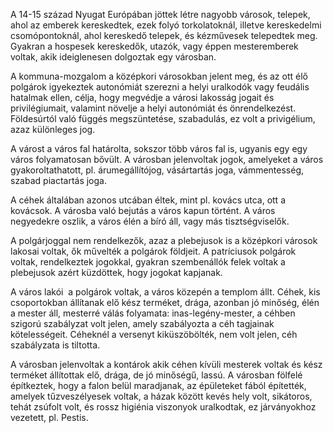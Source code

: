 A 14-15 század Nyugat Európában jöttek létre nagyobb városok, telepek, ahol az emberek kereskedtek, ezek folyó torkolatoknál, illetve kereskedelmi csomópontoknál, ahol kereskedő telepek, és kézművesek telepedtek meg. Gyakran a hospesek kereskedők, utazók, vagy éppen mesteremberek voltak, akik ideiglenesen dolgoztak egy városban.

A kommuna-mozgalom a középkori városokban jelent meg, és az ott élő polgárok igyekeztek autonómiát szerezni a helyi uralkodók vagy feudális hatalmak ellen, célja, hogy megvédje a városi lakosság jogait és privilégiumait, valamint növelje a helyi autonómiát és önrendelkezést. Földesúrtól való függés megszüntetése, szabadulás, ez volt a privigélium, azaz különleges jog.

A várost a város fal határolta, sokszor több város fal is, ugyanis egy egy város folyamatosan bővült. A városban jelenvoltak jogok, amelyeket a város gyakoroltathatott, pl. árumegállítójog, vásártartás joga, vámmentesség, szabad piactartás joga.

 A céhek általában azonos utcában éltek, mint pl. kovács utca, ott a kovácsok. A városba való bejutás a város kapun történt. A város negyedekre oszlik, a város élén a bíró áll, vagy más tisztségviselők.

A polgárjoggal nem rendelkezők, azaz a plebejusok is a középkori városok lakosai voltak, ők művelték a polgárok földjeit. A patríciusok polgárok voltak, rendelkeztek jogokkal, gyakran szembenállók felek voltak a plebejusok azért küzdöttek, hogy jogokat kapjanak.

 A város lakói  a polgárok voltak, a város közepén a templom állt. Céhek, kis csoportokban állítanak elő kész terméket, drága, azonban jó minőség, élén a mester áll, mesterré válás folyamata: inas-legény-mester, a céhben szigorú szabályzat volt jelen, amely szabályozta a céh tagjainak kötelességeit. Céheknél a versenyt kiküszöbölték, nem volt jelen, céh szabályzata is tiltotta.

A városban jelenvoltak a kontárok akik céhen kívüli mesterek voltak és kész terméket állítottak elő, drága, de jó minőségű, lassú. A városban fölfelé építkeztek, hogy a falon belül maradjanak, az épületeket fából építették, amelyek tűzveszélyesek voltak, a házak között kevés hely volt, sikátoros, tehát zsúfolt volt, és rossz higiénia viszonyok uralkodtak, ez járványokhoz vezetett, pl. Pestis.